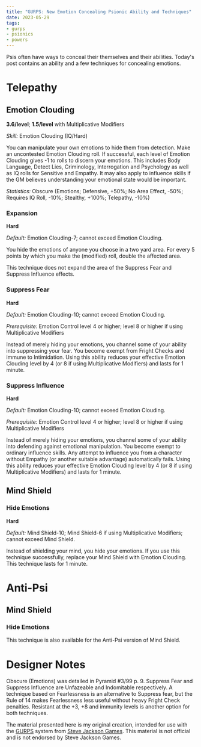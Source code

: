 ```yaml
---
title: "GURPS: New Emotion Concealing Psionic Ability and Techniques"
date: 2023-05-29
tags:
- gurps
- psionics
- powers
---
```


Psis often have ways to conceal their themselves and their abilities. Today's post contains an ability and a few techniques for concealing emotions.

# Telepathy
## Emotion Clouding
**3.6/level**; **1.5/level** with Multiplicative Modifiers

_Skill:_ Emotion Clouding (IQ/Hard)

You can manipulate your own emotions to hide them from detection. Make an uncontested Emotion Clouding roll. If successful, each level of Emotion Clouding gives -1 to rolls to discern your emotions. This includes Body Language, Detect Lies, Criminology, Interrogation and Psychology as well as IQ rolls for Sensitive and Empathy. It may also apply to influence skills if the GM believes understanding your emotional state would be important.

_Statistics:_ Obscure (Emotions; Defensive, +50%; No Area Effect, -50%; Requires IQ Roll, -10%; Stealthy, +100%; Telepathy, -10%)

### Expansion
**Hard**

_Default:_ Emotion Clouding-7; cannot exceed Emotion Clouding.

You hide the emotions of anyone you choose in a two yard area. For every 5 points by which you make the (modified) roll, double the affected area.

This technique does not expand the area of the Suppress Fear and Suppress Influence effects.

### Suppress Fear
**Hard**

_Default:_ Emotion Clouding-10; cannot exceed Emotion Clouding.

_Prerequisite:_ Emotion Control level 4 or higher; level 8 or higher if using Multiplicative Modifiers

Instead of merely hiding your emotions, you channel some of your ability into suppressing your fear. You become exempt from Fright Checks and immune to Intimidation. Using this ability reduces your effective Emotion Clouding level by 4 (or 8 if using Multiplicative Modifiers) and lasts for 1 minute.

### Suppress Influence
**Hard**

_Default:_ Emotion Clouding-10; cannot exceed Emotion Clouding.

_Prerequisite:_ Emotion Control level 4 or higher; level 8 or higher if using Multiplicative Modifiers

Instead of merely hiding your emotions, you channel some of your ability into defending against emotional manipulation. You become exempt to ordinary influence skills. Any attempt to influence you from a character without Empathy (or another suitable advantage) automatically fails. Using this ability reduces your effective Emotion Clouding level by 4 (or 8 if using Multiplicative Modifiers) and lasts for 1 minute.

## Mind Shield
### Hide Emotions
**Hard**

_Default:_ Mind Shield-10; Mind Shield-6 if using Multiplicative Modifiers; cannot exceed Mind Shield.

Instead of shielding your mind, you hide your emotions. If you use this technique successfully, replace your Mind Shield with Emotion Clouding. This technique lasts for 1 minute.

# Anti-Psi
## Mind Shield
### Hide Emotions

This technique is also available for the Anti-Psi version of Mind Shield.

# Designer Notes
Obscure (Emotions) was detailed in Pyramid #3/99 p. 9. Suppress Fear and Suppress Influence are Unfazeable and Indomitable respectively. A technique based on Fearlessness is an alternative to Suppress fear, but the Rule of 14 makes Fearlessness less useful without heavy Fright Check penalties. Resistant at the +3, +8 and immunity levels is another option for both techniques.

The material presented here is my original creation, intended for use with the [GURPS](https://www.sjgames.com/gurps/) system from [Steve Jackson Games](https://www.sjgames.com/). This material is not official and is not endorsed by Steve Jackson Games.
